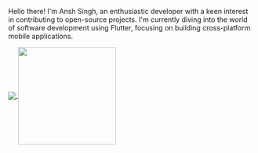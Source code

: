 Hello there! I'm Ansh Singh, an enthusiastic developer with a keen interest in contributing to open-source projects. I'm currently diving into the world of software development using Flutter, focusing on building cross-platform mobile applications.

<a href="https://github.com/AnshhSingh/AnshhSingh">
  <img  align="center" src="https://github-readme-stats.vercel.app/api?username=AnshhSingh&count_private=true&show_icons=true&theme=radical&hide_border=true" />
</a> <a href="https://github.com/AnshhSingh/AnshhSingh">
  <img height=200 align="center" src="https://github-readme-stats.vercel.app/api/top-langs/?username=AnshhSingh&hide_progress=true&theme=radical&hide_border=true&langs_count=8&size_weight=0.5&count_weight=0.5"/>
</a>


